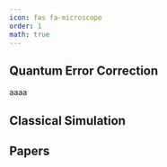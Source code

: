 ```yaml
---
icon: fas fa-microscope
order: 1
math: true
---
```


## Quantum Error Correction

aaaa


## Classical Simulation


## Papers
